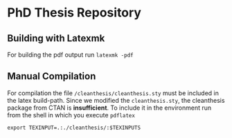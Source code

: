 # PhD Thesis Repository

## Building with Latexmk
For building the pdf output run `latexmk -pdf`

## Manual Compilation
For compilation the file `/cleanthesis/cleanthesis.sty` must be included in the latex build-path. 
Since we modified the `cleanthesis.sty`, the cleanthesis package from CTAN is **insufficient**.
To include it in the environment run from the shell in which you execute `pdflatex`

`export TEXINPUT=.:./cleanthesis/:$TEXINPUTS` 